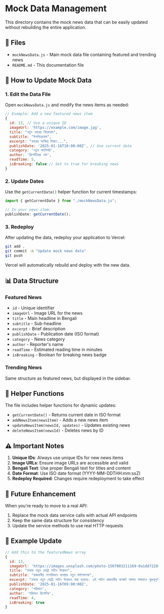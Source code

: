 # Mock Data Management

This directory contains the mock news data that can be easily updated without rebuilding the entire application.

## 📁 Files

- `mockNewsData.js` - Main mock data file containing featured and trending news
- `README.md` - This documentation file

## 🔄 How to Update Mock Data

### 1. **Edit the Data File**

Open `mockNewsData.js` and modify the news items as needed:

```javascript
// Example: Add a new featured news item
{
  id: 13, // Use a unique ID
  imageUrl: 'https://example.com/image.jpg',
  title: "নতুন খবরের শিরোনাম",
  subtitle: "উপশিরোনাম",
  excerpt: "খবরের সংক্ষিপ্ত বিবরণ...",
  publishDate: '2025-01-16T10:00:00Z', // Use current date
  category: 'নতুন ক্যাটাগরি',
  author: 'রিপোর্টারের নাম',
  readTime: 5,
  isBreaking: false // Set to true for breaking news
}
```

### 2. **Update Dates**

Use the `getCurrentDate()` helper function for current timestamps:

```javascript
import { getCurrentDate } from "./mockNewsData.js";

// In your news item:
publishDate: getCurrentDate();
```

### 3. **Redeploy**

After updating the data, redeploy your application to Vercel:

```bash
git add .
git commit -m "Update mock news data"
git push
```

Vercel will automatically rebuild and deploy with the new data.

## 📊 Data Structure

### Featured News

- `id` - Unique identifier
- `imageUrl` - Image URL for the news
- `title` - Main headline in Bengali
- `subtitle` - Sub-headline
- `excerpt` - Brief description
- `publishDate` - Publication date (ISO format)
- `category` - News category
- `author` - Reporter's name
- `readTime` - Estimated reading time in minutes
- `isBreaking` - Boolean for breaking news badge

### Trending News

Same structure as featured news, but displayed in the sidebar.

## 🚀 Helper Functions

The file includes helper functions for dynamic updates:

- `getCurrentDate()` - Returns current date in ISO format
- `addNewsItem(newsItem)` - Adds a new news item
- `updateNewsItem(newsId, updates)` - Updates existing news
- `deleteNewsItem(newsId)` - Deletes news by ID

## ⚠️ Important Notes

1. **Unique IDs**: Always use unique IDs for new news items
2. **Image URLs**: Ensure image URLs are accessible and valid
3. **Bengali Text**: Use proper Bengali text for titles and content
4. **Date Format**: Use ISO date format (YYYY-MM-DDTHH:mm:ssZ)
5. **Redeploy Required**: Changes require redeployment to take effect

## 🔧 Future Enhancement

When you're ready to move to a real API:

1. Replace the mock data service calls with actual API endpoints
2. Keep the same data structure for consistency
3. Update the service methods to use real HTTP requests

## 📝 Example Update

```javascript
// Add this to the featuredNews array
{
  id: 13,
  imageUrl: 'https://images.unsplash.com/photo-1507003211169-0a1dd7228f2d?w=800&h=400&fit=crop',
  title: "ঢাকায় নতুন মেট্রো লাইন উদ্বোধন",
  subtitle: "রাজধানীর গণপরিবহন ব্যবস্থায় নতুন মাইলফলক",
  excerpt: "ঢাকায় নতুন মেট্রো লাইন উদ্বোধন করা হয়েছে। এই লাইন রাজধানীর যানজট সমস্যা সমাধানে গুরুত্বপূর্ণ ভূমিকা পালন করবে...",
  publishDate: '2025-01-16T09:00:00Z',
  category: 'পরিবহন',
  author: 'পরিবহন রিপোর্টার',
  readTime: 4,
  isBreaking: true
}
```
